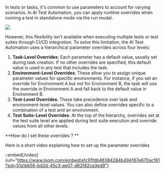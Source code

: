 In tests or tasks, it's common to use parameters to account for varying scenarios. In AI Test Automation, you can apply runtime overrides when running a test in standalone mode via the run modal.&#x20;





![](https://archbee-image-uploads.s3.amazonaws.com/TK24Pi0IzdXKBLm-pUBmm/M_fW_MvP3j3Ze4t_IdKL__2025-01-23-13-32-30.png)



However, this flexibility isn't available when executing multiple tests or test suites through CI/CD integration. To solve this limitation, the AI Test Automation uses a  hierarchical parameter overrides across four levels:

1. **Task-Level Overrides**: Each parameter has a default value, usually set during task creation. If no other overrides are specified, this default value is used in any test that includes the task.
2. **Environment-Level Overrides**: These allow you to assign unique parameter values for specific environments. For instance, if you set an override for Environment A but not for Environment B, the task will use the override in Environment A and fall back to the default value in Environment B.
3. **Test-Level Overrides**: These take precedence over task and environment-level values. You can also define overrides specific to a combination of a test and an environment.
4. **Test Suite-Level Overrides**: At the top of the hierarchy, overrides set at the test suite level are applied during test suite execution and override values from all other levels.

**How do I set these overrides ? **

Here is a short video explaining how to set up the parameter overrides&#x20;

::embed[/video]{url="https://www.loom.com/embed/a1c91fdb46384284b494167e670ac161?sid=51a1eb56-bd2d-45c3-ae07-d82f82ca3ed9"}

